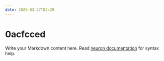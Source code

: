 ```yaml
---
date: 2023-03-27T02:29
---
```


# 0acfcced

Write your Markdown content here. Read [neuron documentation](https://neuron.zettel.page/2011404.html) for syntax help.

